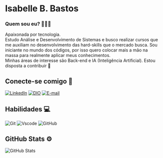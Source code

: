 # Isabelle B. Bastos

### Quem sou eu? 👩🏻‍💻

Apaixonada por tecnologia.  
Estudo Análise e Desenvolvimento de Sistemas e busco realizar cursos que me auxiliam no desenvolvimento das hard-skills que o mercado busca. Sou iniciante no mundo dos códigos, por isso quero colocar mais a mão na massa para realmente aplicar meus conhecimentos.  
Minhas áreas de interesse são Back-end e IA (Inteligência Artificial).   Estou disposta a contribuir 🤍

## Conecte-se comigo 🔎
[![LinkedIn](https://img.shields.io/badge/LinkedIn-965?style=for-the-badge&logo=linkedin&logoColor=white)](www.linkedin.com/in/isabellebrancobastos)
[![DIO](https://img.shields.io/badge/DIO-965?style=for-the-badge&logo=linkedin&logoColor=white)](https://www.dio.me/users/asibrancobastos)
[![E-mail](https://img.shields.io/badge/-Email-965?style=for-the-badge&logo=microsoft-outlook&logoColor=007BFF)](mailto:asibrancobastos@gmail.com)


## Habilidades 💻
![Git](https://img.shields.io/badge/GIT-965?style=for-the-badge&logo=git&logoColor=white)
![Vscode](https://img.shields.io/badge/Vscode-965?style=for-the-badge&logo=visual-studio-code&logoColor=white)
![GitHub](https://img.shields.io/badge/GitHub-965?style=for-the-badge&logo=github&logoColor=white)

## GitHub Stats ⚙
![GitHub Stats](https://github-readme-stats.vercel.app/api?username=isabasstos&theme=transparent&bg_color=965&border_color=fff&show_icons=true&icon_color=fff&title_color=fff&text_color=FFF&hide_title=true&hide-stars)

<!--
**isabasstos/isabasstos** is a ✨ _special_ ✨ repository because its `README.md` (this file) appears on your GitHub profile.

Here are some ideas to get you started:

- 🔭 I’m currently working on ...
- 🌱 I’m currently learning ...
- 👯 I’m looking to collaborate on ...
- 🤔 I’m looking for help with ...
- 💬 Ask me about ...
- 📫 How to reach me: ...
- 😄 Pronouns: ...
- ⚡ Fun fact: ...
-->

